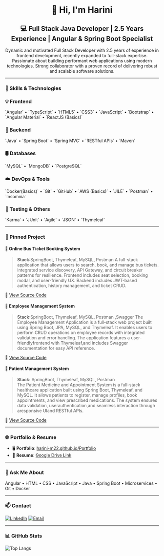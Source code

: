 <h1 align="center">👋 Hi, I'm Harini</h1>
<h2 align="center">💻 Full Stack Java Developer | 2.5 Years Experience | Angular & Spring Boot Specialist</h2>

<p align="center">
Dynamic and motivated Full Stack Developer with 2.5 years of experience in frontend development, recently expanded to full-stack expertise. Passionate about building performant web applications using modern technologies. Strong collaborator with a proven record of delivering robust and scalable software solutions.
</p>

---

### 🔧 Skills & Technologies

<h3>💡 Frontend</h3>
`Angular` • `TypeScript` • `HTML5` • `CSS3` • `JavaScript` • `Bootstrap` • `Angular Material` • `ReactJS (Basics)`


<h3>🧩 Backend</h3>
`Java` • `Spring Boot` • `Spring MVC` • `RESTful APIs`  • `Maven`   

<h3>🛢️ Databases</h3>
`MySQL` • `MongoDB` • `PostgreSQL`

<h3>☁️ DevOps & Tools</h3>
`Docker(Basics)` • `Git` • `GitHub` • `AWS (Basics)` • `JILE` • `Postman` • `Insomnia`

<h3>🧪 Testing & Others</h3>
`Karma` • `JUnit` • `Agile` • `JSON` • `Thymeleaf`

---

### 📌 Pinned Project

#### 📌 Online Bus Ticket Booking System
> **Stack**:SpringBoot, Thymeleaf, MySQL, Postman
> A full-stack application that allows users to search, book, and manage bus tickets. Integrated service discovery, API Gateway, and circuit breaker patterns for resilience. Frontend includes seat selection, booking modal, and user-friendly UX. Backend includes JWT-based authentication, history management, and ticket CRUD.

🔗 [View Source Code](https://github.com/Harini-m22/Capstone)

#### 📌 Employee Management System
> **Stack**:SpringBoot, Thymeleaf, MySQL, Postman ,Swagger
> The Employee Management Application is a full-stack web project built using Spring Boot, JPA, MySQL, and Thymeleaf. It enables users to perform CRUD operations on employee records with integrated validation and error handling. The application features a user-friendlyfrontend with Thymeleaf,and includes Swagger documentation for easy API reference.

🔗 [View Source Code](https://github.com/Harini-m22/MiniProject-1)

#### 📌 Patient Management System
> **Stack**: SpringBoot, Thymeleaf, MySQL, Postman  
> The Patient Medicine and Appointment System is a full-stack healthcare application built using Spring Boot, Thymeleaf, and MySQL. It allows patients to register, manage profiles, book appointments, and view prescribed medications. The system ensures data validation, userauthentication,and seamless interaction through aresponsive UIand RESTful APIs.

🔗 [View Source Code](https://github.com/Harini-m22/Miniproject-2)

---

### 🌐 Portfolio & Resume

- 🖥️ **Portfolio**: [harini-m22.github.io/Portfolio](https://harini-m22.github.io/Portfolio/)
- 📄 **Resume**: [Google Drive Link](https://drive.google.com/file/d/13MDD9Fx3DKj6N_rrsuznKUU4eHo1-4Na/view?usp=sharing)

---

### 💬 Ask Me About
Angular • HTML • CSS • JavaScript • Java • Spring Boot • Microservices • Git • Docker

---

### 📫 Contact

[![LinkedIn](https://img.shields.io/badge/LinkedIn-blue?style=for-the-badge&logo=linkedin)](https://www.linkedin.com/in/harini-m-8b9261199/)
[![Email](https://img.shields.io/badge/Gmail-red?style=for-the-badge&logo=gmail)](mailto:harinimohan.2456@gmail.com)

---

### 📊 GitHub Stats

![Top Langs](https://github-readme-stats.vercel.app/api/top-langs/?username=harini-m22&layout=compact&theme=dracula)
